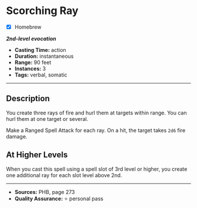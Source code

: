 # Scorching Ray
- [x] Homebrew

***2nd-level evocation***
- **Casting Time:** action
- **Duration:** instantaneous
- **Range:** 90 feet
- **Instances:** 3
- **Tags:** verbal, somatic

---

## Description
You create three rays of fire and hurl them at targets within range.
You can hurl them at one target or several.

Make a Ranged Spell Attack for each ray.
On a hit, the target takes `2d6` fire damage.

## At Higher Levels
When you cast this spell using a spell slot of 3rd level or higher, you create one additional ray for each slot level above 2nd.

---

- **Sources:** PHB, page 273
- **Quality Assurance:** :star: personal pass
